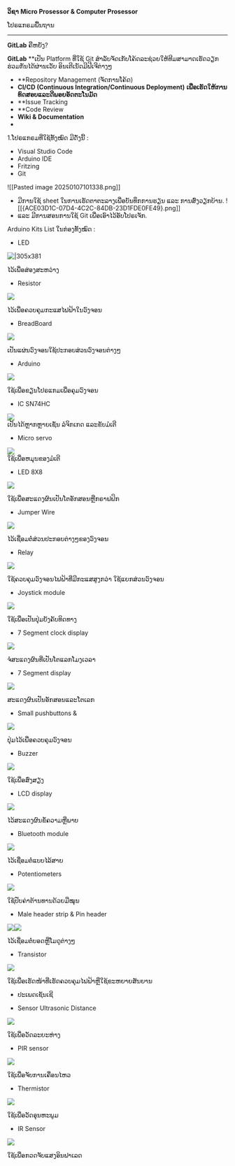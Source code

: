 **ວິຊາ** **Micro Prosessor & Computer Prosessor**

ໂປຣແກຣມພື້ນຖານ

---

**GitLab** ຄືຫຍັງ?

**GitLab** **ເປັນ Platform ທີ່ໃຊ້ Git ສຳລັບຈັດເກັບໂຄ້ດລະຊ່ວຍໃຫ້ທີມສາມາດເຮັດວຽກຮ່ວມກັນໄດ້ຜ່ານເວັບ ອິນເຕີເນັດມີຟີເຈີຕ່າງໆ

- **Repository Management (ຈັດການໂຄ້ດ)
- **CI/CD (Continuous Integration/Continuous Deployment)** **ເພື່ອເຮັດໃຫ້ການທົດສອບແລະດີພອຍອັດຕະໂນມັດ**
- **Issue Tracking
- **Code Review
- **Wiki & Documentation**
- 
1.ໂປຣແກຣມທີ່ໃຊ້ທັ້ງໝົດ ມີດັ່ງນີ້ :
- Visual Studio Code
- Arduino IDE
- Fritzing
- Git

![[Pasted image 20250107101338.png]]

- ມີການໃຊ້ sheet ໃນການເຮັດຕາຕະລາງເພື່ອບັນທຶກການຮຽນ ແລະ ການສົ່ງວຽກບ້ານ.
![[{ACE03D1C-07D4-4C2C-84DB-23D1FDE0FE49}.png]]
- ແລະ ມີການສອນການໃຊ້ Git ເພື່ອເອົາໄວ້ອັບໂປຣເຈັກ.

Arduino Kits List ໃນກ່ອງທັ້ງໝົດ :

- LED
    

![|305x381](https://lh7-rt.googleusercontent.com/docsz/AD_4nXd71PxP5Te1zysCo4DkTKq7dlcrZWuQ3xOtmRUXz7H3gGUqyXMWeDR3vg2lym0VfPIrcms0bA3uGXDR_lp68NwAT4sOUn9o6EIzzvTVUQCAWWTa1a7I_xAn4TzOJ1zqSdCrh7FuW-7Q1W3_FF7HJYY?key=jgv3YN4pRt1Z_v8s-NJ3-M1W)

ໄວ້ເພື່ອສ່ອງສະຫວ່າງ

- Resistor
    

![](https://lh7-rt.googleusercontent.com/docsz/AD_4nXfJTQ1yHblDgJNH6pacRHtkPL3uFHLPx8iPmyXDtiyZqqIlz_jCYiLek39G5xri48jtku-RZDniT_BnFzDYhikHbgwuYDTRzfyaUZ_JhGBnrKFSYvVRi0iqtaw0TtzIdhAPbuCPX-pV8yCFnqflCg?key=jgv3YN4pRt1Z_v8s-NJ3-M1W)

ໄວ້ເພື່ອຄວບຄຸມກະແສໄຟຟ້າໃນວົງຈອນ

- BreadBoard
    

![](https://lh7-rt.googleusercontent.com/docsz/AD_4nXeKU2MyaZzkeyfD6JQhIUbG5cqBeyHH6imXlLP4nD_C0_BPMMD-Wpb3ain7Df9Li6Yvm2IdZtJ8e92sERhtkRBND4cXdwqbrhuQ2C-p0G8S_VsfWj5pSO8s2iySHNtCZl9Qdcpg7k3LB3V9W8Psyg?key=jgv3YN4pRt1Z_v8s-NJ3-M1W)

ເປັນແຜ່ນວົງຈອນໃຊ້ປະກອບສ່ວນວົງຈອນຕ່າງໆ

- Arduino
    

![](https://lh7-rt.googleusercontent.com/docsz/AD_4nXd0Ra3njhB5NnhBPISYAFC50DioOWizJlF14ZZAZ8GArD9mwgbXWBGPo-R_tHiydqlgVkREd5imEb-RaymTrshn4YvnqXe5wGZfgAIt8NlUjGA0Sva5X-hd7ZEqsPoyy91hrOIo5Hdz2eC78ob4hQU?key=jgv3YN4pRt1Z_v8s-NJ3-M1W)

ໃຊ້ເພື່ອຂຽນໂປຣແກມເພື່ອຄຸມວົງຈອນ

- IC SN74HC
    

![](https://lh7-rt.googleusercontent.com/docsz/AD_4nXdAu4brL8d6vRw-LabLMD_BvrwrY_lMw9lRrmLbb_oJ7zdDNlCI5xNtNbqGZahdwuPWQNq4y70_GcxRgexwUForDOubxax_hTW3mlE4fBkA4OEGqXSG-D0CSU2GWv86-LCfu5uOQ423zf0X_TtVOBM?key=jgv3YN4pRt1Z_v8s-NJ3-M1W)  
ເປັນໄດ້ຫຼາກຫຼາຍເຊັ່ນ ລໍຈິກເກດ ແລະຂັບມໍເຕີ

- Micro servo
    

![](https://lh7-rt.googleusercontent.com/docsz/AD_4nXf1ScMSEeHA2hpB-76gPRo9TRRR_9mlkTFjiW0x1ADO3d0ElS3-iWUTBxxbBuS9a76zHCcprfiKIUzRKp0lmvXn-IrWynkeqc2P9uh0jlVRuRRjbqRoYhnpFHfFwFhcHJJTPbI6ArFCt8eDvXY3SQ?key=jgv3YN4pRt1Z_v8s-NJ3-M1W)  
ໃຊ້ເພື່ອຫມຸນຂອງມໍເຕີ

- LED 8X8
    

![](https://lh7-rt.googleusercontent.com/docsz/AD_4nXc5zqVR1o6MwlekL0KWHGWU_0bHNvTe5O2tz7D06J9Kujx-lVcN2V52edKqR9QWp5CJWBzC14-syse_GMhI3rRJumGQ2QDrvp1AXouEqWyka0xuCvFw0xmnyiziVSJZf0Diu2BxJqo_3s3cm35pp14?key=jgv3YN4pRt1Z_v8s-NJ3-M1W)

ໃຊ້ເພື່ອສະແດງຜົນເປັນໂຕອັກສອນຫຼືກຣາຟຟິກ

- Jumper Wire
    

![](https://lh7-rt.googleusercontent.com/docsz/AD_4nXfHnmE54likKdVSY_JE__TMdP6She28HpzwImbNzTERPC9-rznSAyF3oI9cpQ1JqcXv2qSSnhj5Z_0Y8lQYcV-OOB5ynjtIqr2xH9hHgClkWtKgjt3zIz49P_FHeIc_NDhZv0OHMLzpwubeh8q8RU8?key=jgv3YN4pRt1Z_v8s-NJ3-M1W)

ໄວ້ເຊື່ອມຕໍ່ສ່ວນປະກອບຕ່າງໆຂອງວົງຈອນ

- Relay
    

![](https://lh7-rt.googleusercontent.com/docsz/AD_4nXfnjCcZe_i9zamYkweuBD0ND0rJIibOBnbpeLpSY4Mgvk70zr43zpMDSdwXJwwjl1j2ZAAQXrkXeMRp7kXsJOu0v70gVebXhOGl0Pf9Q_hlwcufE_j1teo_k0lLy4m099gUueknuHClP5Dz0cEPrg?key=jgv3YN4pRt1Z_v8s-NJ3-M1W)

ໃຊ້ຄວບຄຸມວົງຈອນໄຟຟ້າທີ່ມີກະແສສູງກວ່າ ໃຊ້ແຍກສ່ວນວົງຈອນ

- Joystick module
    

![](https://lh7-rt.googleusercontent.com/docsz/AD_4nXefcjcwaHg-RJByVsWHfh3ZVaRRRrT-xHnivBJLDMUbczETmIXplbg0i7u8h6xqptGLVF3Ag-FQO5UcrIbB1xBMgduXNgAj8IgbAg1xtTY_-80oreOVYT7EsXc9SK6cpnSD0ksJ_OHb9Ph6tjxgh0M?key=jgv3YN4pRt1Z_v8s-NJ3-M1W)

ໃຊ້ເພື່ອເປັນປຸ່ມບັງຄັບທິດທາງ

- 7 Segment clock display
    

![](https://lh7-rt.googleusercontent.com/docsz/AD_4nXefPbhmC_ubiWMdFb09H5-r9ZyllHk97NJGuoXWxPXkmyEVM_t177_-BoqEG6RC-QEvQpM0XcWo-omRDz6PjWHF5ptbe7NhIB1QpPgeadvq92Q5lUf_qcERx_ruqnuCIu_aBRgt8TXcNdthfe8SBgM?key=jgv3YN4pRt1Z_v8s-NJ3-M1W)

ຈໍສະແດງຜົນທີ່ເປັນໂຕແລກໂມງເວລາ

  

- 7 Segment display
    

![](https://lh7-rt.googleusercontent.com/docsz/AD_4nXcQ6iiJlzfN-lQAdyUa9o0hfVCe467GOgoWGhOjqv2cStuYjXHwKkNlqPea_A5EWtghsKLKk3tBqin9WdA3VECA3nj4OakPGLrp_5j5_IkNDVLHGwRR0383r6bbEOnjAladsHaIXc-5Gp9TD2mlUw?key=jgv3YN4pRt1Z_v8s-NJ3-M1W)

ສະແດງຜົນເປັນອັກສອນແລະໂຕເລກ

- Small pushbuttons & 
    

![](https://lh7-rt.googleusercontent.com/docsz/AD_4nXdgYFBulTrhNm3USeKEpWQLRWFPf8zXKpXqwt1JMrRd5N3QrsCTTq76wOxXnSSJ-dq5owwJPBIVCtEbLEakSOXlYDbxjFpFbvARCkrmmJifoSehJNh8jKQ5abu_ZO_vvh_4PGEa76fvzfOvyxgJ4A?key=jgv3YN4pRt1Z_v8s-NJ3-M1W)

ປຸ່ມໄວ້ເພື່ອຄວບຄຸມວົງຈອນ

- Buzzer
    

![](https://lh7-rt.googleusercontent.com/docsz/AD_4nXd-ykxWxgUCRW_rgzjSJfzADurZR6g7whDjQDrMCMK5Vd6qW-SIJ9bHhtwwGZzWKF6ZHQQvzKmkq02bH4BFJmURp987ZRxlM-TYGrZopLhVUf5athNc4tdky2hxbGzTZjiqXzuadUAKTfLEZxIB93g?key=jgv3YN4pRt1Z_v8s-NJ3-M1W)

ໃຊ້ເພື່ອສົ່ງສຽງ

- LCD display
    

![](https://lh7-rt.googleusercontent.com/docsz/AD_4nXcTcD_YRk_UJOLKjbkZM6OhuWQH_bcPbWBDKTXIgK2u8orydfPYsNyyOPxsWhDbGr0M9_ELr0Tfn3Qmvj7G6hYMNoIbHC2ifIlRaMPTkcqEOjEV8T572ZaXQxvJyJiKLfu8zOP1sNW7hgvEXR6dLD0?key=jgv3YN4pRt1Z_v8s-NJ3-M1W)

ໄວ້ສະແດງຜົນຂໍ້ຄວາມຫຼືພາບ

- Bluetooth module
    

![](https://lh7-rt.googleusercontent.com/docsz/AD_4nXfr7veIItrImdKAByUsG6jPCxWIU2WDAeRgyebhsX0P1xWzCZ1DGz1qLtTV9zGTOBbLYecWVfqTRydKq1xB-pxpdccDUlOfzEqXgtmdQeQC30GHTdR6AZLeFoNilD1Iyxu91mZvhAKVVSfpa3zbS4Q?key=jgv3YN4pRt1Z_v8s-NJ3-M1W)

ໄວ້ເຊື່ອມຕໍ່ແບບໄລ້ສາຍ

- Potentiometers 
    

![](https://lh7-rt.googleusercontent.com/docsz/AD_4nXdSpVjw9DfCofm8jjBOp1GeJO3MPAyYpy1yI6cW4Iq6xEkS3nwuRvp1_aphyMq4HtJddYwdg1yDeotYOOPRZdDbeC9ZmIJg8sq3ODn1YNT_fG5db2c223XGW-l0xnzd9rxjKNpJ-U0Hcdbe_sqzwSo?key=jgv3YN4pRt1Z_v8s-NJ3-M1W)

ໃຊ້ປັບຄ່າຕ້ານທານດ້ວຍມືໝຸນ

- Male header strip & Pin header
    

![](https://lh7-rt.googleusercontent.com/docsz/AD_4nXeoyZeMhPV_p84MwVmnykwPcl63sfBZM6liX-LgWF26gRGVhX2uwGWr6dNRdVLi5knf9dOD-eO3-qsNJy6soE5i6KEvwZRZvW5hdju4FpPO7oRYa65G1S_H4vtQcJE_71YguH8puqJhSRF6znwHUd4?key=jgv3YN4pRt1Z_v8s-NJ3-M1W)![](https://lh7-rt.googleusercontent.com/docsz/AD_4nXcURTYZflrVj72OSc6UbUgPdDVwZ7YF8WT9ZVSoGwLAOGOvfoF0HG09mGqaR2-AgppeGrV5RnyvcV6uJ4BQAbcVHFz18Q8DQLJ6GwPx9rZm11r_8JN4TZA_aKxRDYHBrOh5vxvrdAlJ_1Pz6G_smMs?key=jgv3YN4pRt1Z_v8s-NJ3-M1W)

ໄວ້ເຊື່ອມຕໍ່ບອດຫຼືໂມດູຕ່າງໆ

- Transistor
    

![](https://lh7-rt.googleusercontent.com/docsz/AD_4nXcnjz2RQoMCJqcJS2Yf4_FWcWS5Ev6M_EYkqR0-PBhfo3gqDk1KuMo6PP6pbg1cDef6lg4ga-rI7aZXrk-Ofv17CXGJbXFVaAzyMbgnJj407Od4m2IpsoOcYB4TZth67bhG0xyhK9FRi6XxfQUXprU?key=jgv3YN4pRt1Z_v8s-NJ3-M1W)

ໃຊ້ເພື່ອເຮັດໜ້າທີ່ເຮັດຄວບຄຸມໄຟຟ້າຫຼືໃຊ້ຂະຫຍາຍສັນຍານ

- ປະເພດເຊັນເຊີ
    

- Sensor Ultrasonic Distance
    

![](https://lh7-rt.googleusercontent.com/docsz/AD_4nXd9OJ6i8CMuakXk2s3nAD_2F5U1mbwii31p6Df2CdpUqgNULUHyB0uG8MC-YjHBp4LNHwisIaVWyG2bemBhIHtXA7wV0r7zDKVTz2Q7yZXP0cUQGmw3G_ZFTUW63wd1lOTKRxM2edwq9L6J98xdikE?key=jgv3YN4pRt1Z_v8s-NJ3-M1W)

ໃຊ້ເພື່ອວັດລະຍະຫ່າງ

- PIR sensor
    

![](https://lh7-rt.googleusercontent.com/docsz/AD_4nXfm9cSM7pBNtiqDdyBIg-HHZorWJZwYiV0NZ6E6YxF09FXd4f8oDVNjLJS1FsHtN3zEeHWbu8eJcdEk0lhJJqTqR6fOM1lcWkL3MJjvjaUa_yPWfPrwAlWc7oU8lgLEWkEPts75nmNXYV5sDbXdTHQ?key=jgv3YN4pRt1Z_v8s-NJ3-M1W)

ໃຊ້ເພື່ອຈັບການເຄື່ອນໄຫວ

- Thermistor
    

![](https://lh7-rt.googleusercontent.com/docsz/AD_4nXf6tlNGqTxMYfV1NWVxqd025GxLV4NozA_sqDI0VhoxcufIwCXVK3tCF-1H6EVbkmZSOFVy2rc0Hyb4p5o0FsF7wMF8Ivo1glM5AIcp6V1yAGfZbu5BRJHc7q0SuBn1oOExZkuIRbcWNK5ULaIl4zY?key=jgv3YN4pRt1Z_v8s-NJ3-M1W)

ໃຊ້ເພື່ອວັດອຸນຫະພູມ

- IR Sensor
    

![](https://lh7-rt.googleusercontent.com/docsz/AD_4nXeFRrBSKKjt-A_mp9LVn4c-iz23jqlfj7zlYCfqmGMHYDciWVnglimD0MhbG-WJ__JBi2w9UOtCwLSijGBBwfrszWxEqjfThQ12sxELCuZzlLzrpnXmMsh2i4P5oYk0hGN7h9ot0r5iqA1uciU20fg?key=jgv3YN4pRt1Z_v8s-NJ3-M1W)

ໃຊ້ເພື່ອກວດຈັບແສງອິນຟາເລດ
